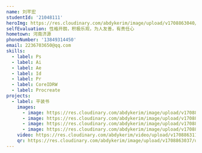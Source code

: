 ```yaml
---
name: 刘芊宏
studentId: '21048111'
heroImg: https://res.cloudinary.com/abdykerim/image/upload/v1708863040/uploads/students/21048111/%E4%B8%AA%E4%BA%BA%E7%85%A7%E7%89%87_hhsxgk.jpg
selfEvaluation: 性格开朗，积极乐观，为人友善，有责任心
hometown: 河南济源
phoneNumber: '13849314450'
email: 2236703650@qq.com
skills:
  - label: Ps
  - label: Ai
  - label: Ae
  - label: Id
  - label: Pr
  - label: CoreIDRW
  - label: Procreate
projects:
  - label: 平装书
    images:
      - image: https://res.cloudinary.com/abdykerim/image/upload/v1708863041/uploads/students/21048111/softcover/image4_i7l6cd.jpg
      - image: https://res.cloudinary.com/abdykerim/image/upload/v1708863039/uploads/students/21048111/softcover/image3_jq11ls.jpg
      - image: https://res.cloudinary.com/abdykerim/image/upload/v1708863039/uploads/students/21048111/softcover/image2_rkofey.jpg
      - image: https://res.cloudinary.com/abdykerim/image/upload/v1708863038/uploads/students/21048111/softcover/image1_flydel.jpg
    video: https://res.cloudinary.com/abdykerim/video/upload/v1708863119/uploads/students/21048111/softcover/video_wdscbk.mp4
    qr: https://res.cloudinary.com/abdykerim/image/upload/v1708863037/uploads/students/21048111/softcover/qr_s9bp8c.png
---
```

